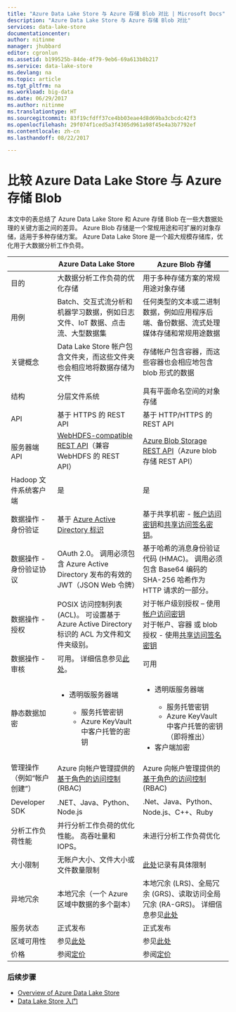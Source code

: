 ```yaml
---
title: "Azure Data Lake Store 与 Azure 存储 Blob 对比 | Microsoft Docs"
description: "Azure Data Lake Store 与 Azure 存储 Blob 对比"
services: data-lake-store
documentationcenter: 
author: nitinme
manager: jhubbard
editor: cgronlun
ms.assetid: b199525b-84de-4f79-9eb6-69a613b8b217
ms.service: data-lake-store
ms.devlang: na
ms.topic: article
ms.tgt_pltfrm: na
ms.workload: big-data
ms.date: 06/29/2017
ms.author: nitinme
ms.translationtype: HT
ms.sourcegitcommit: 83f19cfdff37ce4bb03eae4d8d69ba3cbcdc42f3
ms.openlocfilehash: 29f074f1ced5a3f4305d961a98f45e4a3b7792ef
ms.contentlocale: zh-cn
ms.lasthandoff: 08/22/2017

---
```

# <a name="comparing-azure-data-lake-store-and-azure-blob-storage"></a>比较 Azure Data Lake Store 与 Azure 存储 Blob
本文中的表总结了 Azure Data Lake Store 和 Azure 存储 Blob 在一些大数据处理的关键方面之间的差异。 Azure Blob 存储是一个常规用途和可扩展的对象存储，适用于多种存储方案。 Azure Data Lake Store 是一个超大规模存储库，优化用于大数据分析工作负荷。

|  | Azure Data Lake Store | Azure Blob 存储 |
| --- | --- | --- |
| 目的 |大数据分析工作负荷的优化存储 |用于多种存储方案的常规用途对象存储 |
| 用例 |Batch、交互式流分析和机器学习数据，例如日志文件、IoT 数据、点击流、大型数据集 |任何类型的文本或二进制数据，例如应用程序后端、备份数据、流式处理媒体存储和常规用途数据 |
| 关键概念 |Data Lake Store 帐户包含文件夹，而这些文件夹也会相应地将数据存储为文件 |存储帐户包含容器，而这些容器也会相应地包含 blob 形式的数据 |
| 结构 |分层文件系统 |具有平面命名空间的对象存储 |
| API |基于 HTTPS 的 REST API |基于 HTTP/HTTPS 的 REST API |
| 服务器端 API |[WebHDFS-compatible REST API](https://msdn.microsoft.com/library/azure/mt693424.aspx)（兼容 WebHDFS 的 REST API） |[Azure Blob Storage REST API](https://msdn.microsoft.com/library/azure/dd135733.aspx)（Azure blob 存储 REST API） |
| Hadoop 文件系统客户端 |是 |是 |
| 数据操作 - 身份验证 |基于 [Azure Active Directory 标识](../active-directory/active-directory-authentication-scenarios.md) |基于共享机密 - [帐户访问密钥](../storage/common/storage-create-storage-account.md#manage-your-storage-account)和[共享访问签名密钥](../storage/common/storage-dotnet-shared-access-signature-part-1.md)。 |
| 数据操作 - 身份验证协议 |OAuth 2.0。 调用必须包含 Azure Active Directory 发布的有效的 JWT（JSON Web 令牌） |基于哈希的消息身份验证代码 (HMAC)。 调用必须包含 Base64 编码的 SHA-256 哈希作为 HTTP 请求的一部分。 |
| 数据操作 - 授权 |POSIX 访问控制列表 (ACL)。  可设置基于 Azure Active Directory 标识的 ACL 为文件和文件夹级别。 |对于帐户级别授权 – 使用[帐户访问密钥](../storage/common/storage-create-storage-account.md#manage-your-storage-account)<br>对于帐户、容器 或 blob 授权 - 使用[共享访问签名密钥](../storage/common/storage-dotnet-shared-access-signature-part-1.md) |
| 数据操作 - 审核 |可用。 详细信息参见[此处](data-lake-store-diagnostic-logs.md)。 |可用 |
| 静态数据加密 |<ul><li>透明版服务器端</li> <ul><li>服务托管密钥</li><li>Azure KeyVault 中客户托管的密钥</li></ul></ul> |<ul><li>透明版服务器端</li> <ul><li>服务托管密钥</li><li>Azure KeyVault 中客户托管的密钥（即将推出）</li></ul><li>客户端加密</li></ul> |
| 管理操作（例如“帐户创建”） |Azure 向帐户管理提供的[基于角色的访问控制](../active-directory/role-based-access-control-what-is.md) (RBAC) |Azure 向帐户管理提供的[基于角色的访问控制](../active-directory/role-based-access-control-what-is.md) (RBAC) |
| Developer SDK |.NET、Java、Python、Node.js |.Net、Java、Python、Node.js、C++、Ruby |
| 分析工作负荷性能 |并行分析工作负荷的优化性能。 高吞吐量和 IOPS。 |未进行分析工作负荷优化 |
| 大小限制 |无帐户大小、文件大小或文件数量限制 |[此处](../azure-subscription-service-limits.md#storage-limits)记录有具体限制 |
| 异地冗余 |本地冗余（一个 Azure 区域中数据的多个副本） |本地冗余 (LRS)、全局冗余 (GRS)、读取访问全局冗余 (RA-GRS)。 详细信息参见[此处](../storage/common/storage-redundancy.md) |
| 服务状态 |正式发布 |正式发布 |
| 区域可用性 |参见[此处](https://azure.microsoft.com/regions/#services) |参见[此处](https://azure.microsoft.com/regions/#services) |
| 价格 |参阅[定价](https://azure.microsoft.com/pricing/details/data-lake-store/) |参阅[定价](https://azure.microsoft.com/pricing/details/storage/) |

### <a name="next-steps"></a>后续步骤
* [Overview of Azure Data Lake Store](data-lake-store-overview.md)
* [Data Lake Store 入门](data-lake-store-get-started-portal.md)


